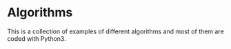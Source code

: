 # Algorithms

This is a collection of examples of different algorithms and most of them are coded with Python3.